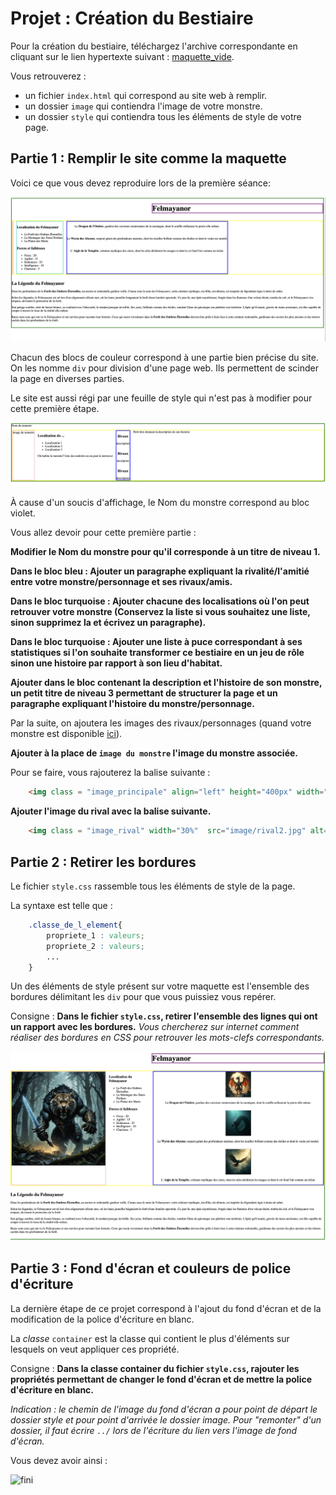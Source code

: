 # Projet : Création du Bestiaire

Pour la création du bestiaire, téléchargez l'archive correspondante en cliquant sur le lien hypertexte suivant : [maquette_vide](./projet_site_eleve.zip).

Vous retrouverez : 

- un fichier `index.html` qui correspond au site web à remplir.
- un dossier `image` qui contiendra l'image de votre monstre.
- un dossier `style` qui contiendra tous les éléments de style de votre page.

## Partie 1 : Remplir le site comme la maquette

Voici ce que vous devez reproduire lors de la première séance: 

![a_reproduire](./a_reproduire.png)

Chacun des blocs de couleur correspond à une partie bien précise du site.
On les nomme `div` pour division d'une page web. Ils permettent de scinder la page en diverses parties.

Le site est aussi régi par une feuille de style qui n'est pas à modifier pour cette première étape.

![base](./base.png)

À cause d'un soucis d'affichage, le Nom du monstre correspond au bloc violet.

Vous allez devoir pour cette première partie : 

**Modifier le Nom du monstre pour qu'il corresponde à un titre de niveau 1.**

**Dans le bloc bleu : Ajouter un paragraphe expliquant la rivalité/l'amitié entre votre monstre/personnage et ses rivaux/amis.**

**Dans le bloc turquoise : Ajouter chacune des localisations où l'on peut retrouver votre monstre (Conservez la liste si vous souhaitez une liste, sinon supprimez la et écrivez un paragraphe).**

**Dans le bloc turquoise : Ajouter une liste à puce correspondant à ses statistiques si l'on souhaite transformer ce bestiaire en un jeu de rôle sinon une histoire par rapport à son lieu d'habitat.**

**Ajouter dans le bloc contenant la description et l'histoire de son monstre, un petit titre de niveau 3 permettant de structurer la page et un paragraphe expliquant l'histoire du monstre/personnage.**

Par la suite, on ajoutera les images des rivaux/personnages (quand votre monstre est disponible [ici](./monstres.md)).

**Ajouter à la place de `image du monstre` l'image du monstre associée.**

Pour se faire, vous rajouterez la balise suivante :  

```html
    <img class = "image_principale" align="left" height="400px" width="400px" src="image/votre_prenom.jpg" alt="nom_du_monstre"/>
```

**Ajouter l'image du rival avec la balise suivante.**

```html
    <img class = "image_rival" width="30%"  src="image/rival2.jpg" alt="Rival 2"/>
```

## Partie 2 : Retirer les bordures

Le fichier `style.css` rassemble tous les éléments de style de la page.

La syntaxe est telle que : 

```css
    .classe_de_l_element{
        propriete_1 : valeurs;
        propriete_2 : valeurs;
        ...
    }

```

Un des éléments de style présent sur votre maquette est l'ensemble des bordures délimitant les `div` pour que vous puissiez vous repérer.

Consigne : **Dans le fichier `style.css`, retirer l'ensemble des lignes qui ont un rapport avec les bordures.**
*Vous chercherez sur internet comment réaliser des bordures en CSS pour retrouver les mots-clefs correspondants.*

![final](./presque_fini.png)

## Partie 3 : Fond d'écran et couleurs de police d'écriture

La dernière étape de ce projet correspond à l'ajout du fond d'écran et de la modification de la police d'écriture en blanc.

La *classe* `container` est la classe qui contient le plus d'éléments sur lesquels on veut appliquer ces propriété.

Consigne : **Dans la classe container du fichier `style.css`, rajouter les propriétés permettant de changer le fond d'écran et de mettre la police d'écriture en blanc.**

*Indication : le chemin de l'image du fond d'écran a pour point de départ le dossier style et pour point d'arrivée le dossier image. Pour "remonter" d'un dossier, il faut écrire `../` lors de l'écriture du lien vers l'image de fond d'écran.*

Vous devez avoir ainsi :

![fini](./final.png)